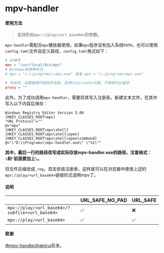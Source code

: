 # mpv-handler

#### 使用方法

> 支持形如`mpv://play/<url_base64>`的参数。

`mpv-handler`需配合`mpv`播放器使用，如果`mpv`程序没有加入系统`PATH`，也可以使用`config.toml`文件自定义路径，`config.toml`格式如下：
```toml
# 必填项
mpv = "/usr/local/bin/mpv"
# Windows有两种写法
# mpv = "c:\\programs\\mpv.exe" 或者 mpv = "c:/programs/mpv.exe"

# 可选项，设置使用代理回传进度，支持http\socks代理，不使用可以留空
proxy = ""
```

此外，为了成功调用`mpv-handler`，需要将其写入注册表，新建文本文件，在其中写入以下内容后保存：
```
Windows Registry Editor Version 5.00
[HKEY_CLASSES_ROOT\mpv]
"URL Protocol"=""
@="mpv"
[HKEY_CLASSES_ROOT\mpv\shell]
[HKEY_CLASSES_ROOT\mpv\shell\open]
[HKEY_CLASSES_ROOT\mpv\shell\open\command]
@="\"D:\\Programs\\mpv-handler.exe\" \"%1\""
```
**其中，最后一行的路径改写成实际存放mpv-handler.exe的路径，注意格式：`\`和`"`前面要加上`\`。**

将文件后缀改成`.reg`，双击安装注册表，这样就可以在浏览器中使用上述的`mpv://play/<url_base64>`链接形式调用mpv了。

#### 说明

||URL_SAFE_NO_PAD|URL_SAFE|
|---|---|---|
|`mpv://play/<url_base64>/?subfile=<url_base64>`|✅|❌|
|`mpv://play/<url_base64>`|✅|✅|

#### 致谢

由[mpv-handler@akiirui](https://github.com/akiirui/mpv-handler)启发。
